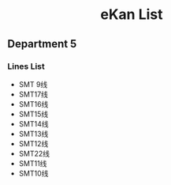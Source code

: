 # <center> eKan List #
## Department 5 ##
### Lines List ###
* SMT 9线
* SMT17线
* SMT16线
* SMT15线
* SMT14线
* SMT13线
* SMT12线
* SMT22线
* SMT11线
* SMT10线